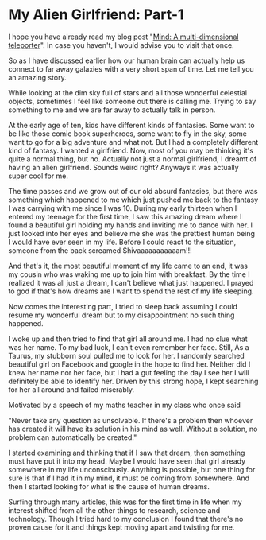 # My Alien Girlfriend: Part-1

I hope you have already read my blog post "[Mind: A multi-dimensional teleporter](https://wrytin.com/shivamsahil/mind-a-multi-dimensional-teleporter-jwa7xqnp)". In case you haven't, I would advise you to visit that once.

So as I have discussed earlier how our human brain can actually help us connect to far away galaxies with a very short span of time. Let me tell you an amazing story.

While looking at the dim sky full of stars and all those wonderful celestial objects, sometimes I feel like someone out there is calling me. Trying to say something to me and we are far away to actually talk in person.

At the early age of ten, kids have different kinds of fantasies. Some want to be like those comic book superheroes, some want to fly in the sky, some want to go for a big adventure and what not. But I had a completely different kind of fantasy. I wanted a girlfriend. Now, most of you may be thinking it's quite a normal thing, but no. Actually not just a normal girlfriend, I dreamt of having an alien girlfriend. Sounds weird right? Anyways it was actually super cool for me.

The time passes and we grow out of our old absurd fantasies, but there was something which happened to me which just pushed me back to the fantasy I was carrying with me since I was 10. During my early thirteen when I entered my teenage for the first time, I saw this amazing dream where I found a beautiful girl holding my hands and inviting me to dance with her. I just looked into her eyes and believe me she was the prettiest human being I would have ever seen in my life. Before I could react to the situation, someone from the back screamed Shivaaaaaaaaaaam!!!

And that's it, the most beautiful moment of my life came to an end, it was my cousin who was waking me up to join him with breakfast. By the time I realized it was all just a dream, I can't believe what just happened. I prayed to god if that's how dreams are I want to spend the rest of my life sleeping.

Now comes the interesting part, I tried to sleep back assuming I could resume my wonderful dream but to my disappointment no such thing happened.

I woke up and then tried to find that girl all around me. I had no clue what was her name. To my bad luck, I can't even remember her face. Still, As a Taurus, my stubborn soul pulled me to look for her. I randomly searched beautiful girl on Facebook and google in the hope to find her. Neither did I knew her name nor her face, but I had a gut feeling the day I see her I will definitely be able to identify her. Driven by this strong hope, I kept searching for her all around and failed miserably.

Motivated by a speech of my maths teacher in my class who once said

"Never take any question as unsolvable. If there's a problem then whoever has created it will have its solution in his mind as well. Without a solution, no problem can automatically be created."

I started examining and thinking that if I saw that dream, then something must have put it into my head. Maybe I would have seen that girl already somewhere in my life unconsciously. Anything is possible, but one thing for sure is that if I had it in my mind, it must be coming from somewhere. And then I started looking for what is the cause of human dreams.

Surfing through many articles, this was for the first time in life when my interest shifted from all the other things to research, science and technology. Though I tried hard to my conclusion I found that there's no proven cause for it and things kept moving apart and twisting for me.


